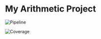 # My Arithmetic Project

![Pipeline](https://gitlab.univ-lr.fr/elormont/my-arithmetic-enzo/badges/main/pipeline.svg)

![Coverage](https://gitlab.univ-lr.fr/elormont/my-arithmetic-enzo/badges/main/coverage.svg)